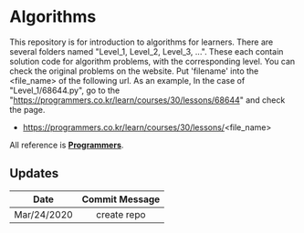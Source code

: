 
# Algorithms

This repository is for introduction to algorithms for learners. There are several folders named "Level_1, Level_2, Level_3, ...". These each contain solution code for algorithm problems, with the corresponding level. You can check the original problems on the website. Put 'filename' into the <file_name> of the following url. As an example, In the case of "Level_1/68644.py", go to the "https://programmers.co.kr/learn/courses/30/lessons/68644" and check the page.      

- https://programmers.co.kr/learn/courses/30/lessons/<file_name>  

All reference is **[Programmers](https://programmers.co.kr/top_programmers/introduce)**.   


## Updates

| Date | Commit Message |
|:---:|:---:|
| Mar/24/2020 | create repo |
